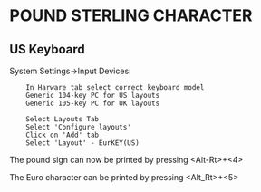 # POUND STERLING CHARACTER

## US Keyboard

System Settings->Input Devices:
```
    In Harware tab select correct keyboard model
    Generic 104-key PC for US layouts
    Generic 105-key PC for UK layouts

    Select Layouts Tab
    Select 'Configure layouts'
    Click on 'Add' tab
    Select 'Layout' - EurKEY(US)
```

The pound sign can now be printed by pressing \<Alt-Rt>+<4>

The Euro character can be printed by pressing \<Alt_Rt>+<5>
